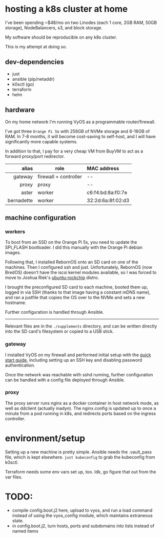 # hosting a k8s cluster at home

I've been spending ~$48/mo on two Linodes (each 1 core, 2GB RAM, 50GB storage), 
NodeBalancers, s3, and block storage.

My software should be reproducible on any k8s cluster.

This is my attempt at doing so.

## dev-dependencies

- just
- ansible (pip/netaddr)
- k0sctl (go)
- terraform
- helm

## hardware

On my home network I'm running VyOS as a programmable router/firewall.

I've got three `Orange Pi 5`s with 256GB of NVMe storage and 8-16GB of RAM.
In 7-8 months, it will become cost-saving to self-host,
and I will have significantly more capable systems.

In addition to that, I pay for a very cheap VM from BuyVM to act as a forward proxy/port redirector. 


|      alias | role                  | MAC address       |
|-----------:|-----------------------|:------------------|
|    gateway | firewall + controller | --                |
|      proxy | proxy                 | --                |
|      aster | worker                | c6:f4:bd:8a:f0:7e |
| bernadette | worker                | 32:2d:6a:8f:02:d3 |


## machine configuration

### workers

To boot from an SSD on the Orange Pi 5s, you need to update the SPI_FLASH bootloader.
I did this manually with the Orange Pi debian images.

Following that, I installed RebornOS onto an SD card on one of the machines.
Then I configured ssh and just.
Unfortunately, RebornOS (now BredOS) doesn't have the iscsi kernel modules available,
so I was forced to move to Joshua Riek's [ubuntu-rockchip](https://github.com/Joshua-Riek/ubuntu-rockchip) distro.

I brought the preconfigured SD card to each machine, booted them up, 
logged in via SSH (thanks to that image having a constant mDNS name),
and ran a justfile that copies the OS over to the NVMe and sets a new hostname.

Further configuration is handled through Ansible.

---

Relevant files are in the `./supplements` directory,
and can be written directly into the SD card's filesystem or copied to a USB stick.

### gateway 

I installed VyOS on my firewall and performed initial setup with the 
[quick start guide](https://docs.vyos.io/en/latest/quick-start.html), 
including setting up an SSH key and disabling password authentication.

Once the network was reachable with sshd running, 
further configuration can be handled with a config file deployed through Ansible.

### proxy

The proxy server runs nginx as a docker container in host network mode, 
as well as ddclient (actually inadyn).
The nginx.config is updated up to once a minute from a pod running in k8s, 
and redirects ports based on the ingress controller.

# environment/setup

Setting up a new machine is pretty simple. Ansible needs the .vault_pass file, which is kept elsewhere.
`just kubeconfig` to grab the kubeconfig from k0sctl.

Terraform needs some env vars set up, too. Idk, go figure that out from the var files.

# TODO:

- compile config.boot.j2 here, upload to vyos, and run a load command instead of using the vyos_config module, which maintains extraneous state.
- in config.boot.j2, turn hosts, ports and subdomains into lists instead of named items

